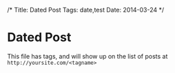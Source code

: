 /*
Title: Dated Post
Tags:  date,test
Date: 2014-03-24
*/

Dated Post
=========

This file has tags, and will show up on the list of posts at ``http://yoursite.com/<tagname>``
